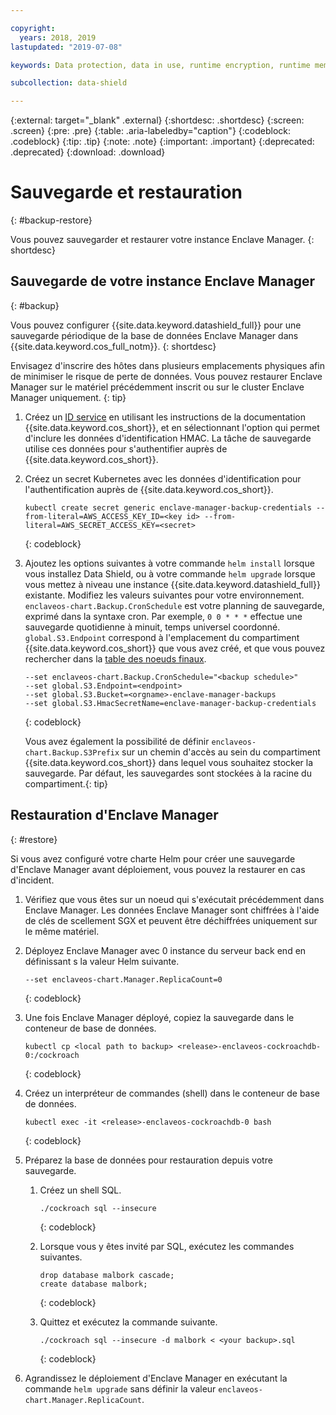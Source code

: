 ```yaml
---

copyright:
  years: 2018, 2019
lastupdated: "2019-07-08"

keywords: Data protection, data in use, runtime encryption, runtime memory encryption, encrypted memory, Intel SGX, software guard extensions, Fortanix runtime encryption

subcollection: data-shield

---
```


{:external: target="_blank" .external}
{:shortdesc: .shortdesc}
{:screen: .screen}
{:pre: .pre}
{:table: .aria-labeledby="caption"}
{:codeblock: .codeblock}
{:tip: .tip}
{:note: .note}
{:important: .important}
{:deprecated: .deprecated}
{:download: .download}


# Sauvegarde et restauration
{: #backup-restore}

Vous pouvez sauvegarder et restaurer votre instance Enclave Manager.
{: shortdesc}


## Sauvegarde de votre instance Enclave Manager
{: #backup}

Vous pouvez configurer {{site.data.keyword.datashield_full}} pour une sauvegarde périodique de la base de données Enclave Manager dans {{site.data.keyword.cos_full_notm}}.
{: shortdesc}

Envisagez d'inscrire des hôtes dans plusieurs emplacements physiques afin de minimiser le risque de perte de données. Vous pouvez restaurer Enclave Manager sur le matériel précédemment inscrit ou sur le cluster Enclave Manager uniquement.
{: tip}


1. Créez un [ID service](/docs/services/cloud-object-storage?topic=cloud-object-storage-service-credentials) en utilisant les instructions de la documentation {{site.data.keyword.cos_short}}, et en sélectionnant l'option qui permet d'inclure les données d'identification HMAC. La tâche de sauvegarde utilise ces données pour s'authentifier auprès de {{site.data.keyword.cos_short}}.

2. Créez un secret Kubernetes avec les données d'identification pour l'authentification auprès de {{site.data.keyword.cos_short}}.
    
    ```
    kubectl create secret generic enclave-manager-backup-credentials --from-literal=AWS_ACCESS_KEY_ID=<key id> --from-literal=AWS_SECRET_ACCESS_KEY=<secret>
    ```
    {: codeblock}

3. Ajoutez les options suivantes à votre commande `helm install` lorsque vous installez Data Shield, ou à votre commande `helm upgrade` lorsque vous mettez à niveau une instance {{site.data.keyword.datashield_full}} existante. Modifiez les valeurs suivantes pour votre environnement. `enclaveos-chart.Backup.CronSchedule` est votre planning de sauvegarde, exprimé dans la syntaxe cron. Par exemple, `0 0 * * *` effectue une sauvegarde quotidienne à minuit, temps universel coordonné. `global.S3.Endpoint` correspond à l'emplacement du compartiment {{site.data.keyword.cos_short}} que vous avez créé, et que vous pouvez rechercher dans la [table des noeuds finaux](/docs/services/cloud-object-storage?topic=cloud-object-storage-endpoints).
    
    ```
    --set enclaveos-chart.Backup.CronSchedule="<backup schedule>"
    --set global.S3.Endpoint=<endpoint>
    --set global.S3.Bucket=<orgname>-enclave-manager-backups
    --set global.S3.HmacSecretName=enclave-manager-backup-credentials
    ```
    {: codeblock}

    Vous avez également la possibilité de définir `enclaveos-chart.Backup.S3Prefix` sur un chemin d'accès au sein du compartiment {{site.data.keyword.cos_short}} dans lequel vous souhaitez stocker la sauvegarde. Par défaut, les sauvegardes sont stockées à la racine du compartiment.{: tip}



## Restauration d'Enclave Manager
{: #restore}

Si vous avez configuré votre charte Helm pour créer une sauvegarde d'Enclave Manager avant déploiement, vous pouvez la restaurer en cas d'incident. 

1. Vérifiez que vous êtes sur un noeud qui s'exécutait précédemment dans Enclave Manager. Les données Enclave Manager sont chiffrées à l'aide de clés de scellement SGX et peuvent être déchiffrées uniquement sur le même matériel. 

2. Déployez Enclave Manager avec 0 instance du serveur back end en définissant s la valeur Helm suivante.

    ```
    --set enclaveos-chart.Manager.ReplicaCount=0
    ```
    {: codeblock}

3. Une fois Enclave Manager déployé, copiez la sauvegarde dans le conteneur de base de données. 

    ```
    kubectl cp <local path to backup> <release>-enclaveos-cockroachdb-0:/cockroach
    ```
    {: codeblock}

4. Créez un interpréteur de commandes (shell) dans le conteneur de base de données. 

    ```
    kubectl exec -it <release>-enclaveos-cockroachdb-0 bash
    ```
    {: codeblock}

5. Préparez la base de données pour restauration depuis votre sauvegarde. 

    1. Créez un shell SQL.

        ```
        ./cockroach sql --insecure
        ```
        {: codeblock}
    
    2. Lorsque vous y êtes invité par SQL, exécutez les commandes suivantes.

        ```
        drop database malbork cascade;
        create database malbork;
        ```
        {: codeblock}
    
    3. Quittez et exécutez la commande suivante.

        ```
        ./cockroach sql --insecure -d malbork < <your backup>.sql
        ```
        {: codeblock}

6. Agrandissez le déploiement d'Enclave Manager en exécutant la commande `helm upgrade` sans définir la valeur `enclaveos-chart.Manager.ReplicaCount`.

